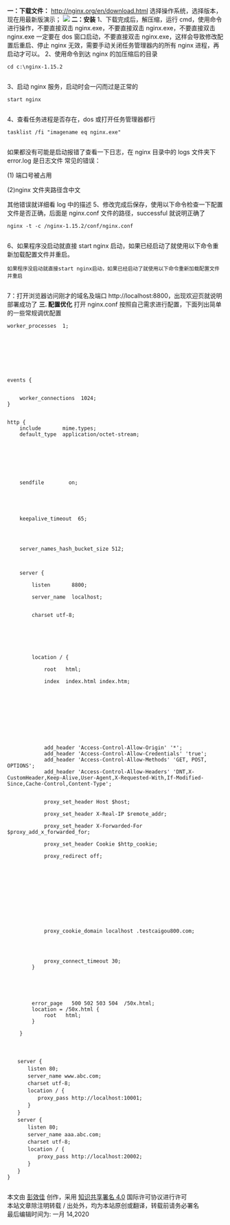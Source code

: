 **一：下载文件：** http://nginx.org/en/download.html 选择操作系统，选择版本，现在用最新版演示； ![](http://hiper.top/upload/2019/8/image-156799408000820190909015441954.png) **二：安装** 1、下载完成后，解压缩，运行 cmd，使用命令进行操作，不要直接双击 nginx.exe，不要直接双击 nginx.exe，不要直接双击 nginx.exe 一定要在 dos 窗口启动，不要直接双击 nginx.exe，这样会导致修改配置后重启、停止 nginx 无效，需要手动关闭任务管理器内的所有 nginx 进程，再启动才可以。 2、使用命令到达 nginx 的加压缩后的目录

```
cd c:\nginx-1.15.2


```

3、启动 nginx 服务，启动时会一闪而过是正常的

```
start nginx


```

4、查看任务进程是否存在，dos 或打开任务管理器都行

```
tasklist /fi "imagename eq nginx.exe"


```

如果都没有可能是启动报错了查看一下日志，在 nginx 目录中的 logs 文件夹下 error.log 是日志文件 常见的错误：

(1) 端口号被占用

(2)nginx 文件夹路径含中文

其他错误就详细看 log 中的描述 5、修改完成后保存，使用以下命令检查一下配置文件是否正确，后面是 nginx.conf 文件的路径，successful 就说明正确了

```
nginx -t -c /nginx-1.15.2/conf/nginx.conf


```

6、如果程序没启动就直接 start nginx 启动，如果已经启动了就使用以下命令重新加载配置文件并重启。

```
如果程序没启动就直接start nginx启动，如果已经启动了就使用以下命令重新加载配置文件并重启


```

7：打开浏览器访问刚才的域名及端口 http://localhost:8800，出现欢迎页就说明部署成功了 **三. 配置优化** 打开 nginx.conf 按照自己需求进行配置，下面列出简单的一些常规调优配置

```
worker_processes  1;








events {

    
    worker_connections  1024;
}


http {
    include       mime.types;
    default_type  application/octet-stream;

    
    
    

    

    sendfile        on;
    

    
    
    
    keepalive_timeout  65;

    

    
    server_names_hash_bucket_size 512;

    
    
    server {
        
        listen       8800;
        
        server_name  localhost;
        
        
        charset utf-8;

        

        
        
        
        location / {
            
            root   html;
            
            index  index.html index.htm;
            
            
            

            
            
            
            
            
            
            add_header 'Access-Control-Allow-Origin' '*';
            add_header 'Access-Control-Allow-Credentials' 'true';
            add_header 'Access-Control-Allow-Methods' 'GET, POST, OPTIONS';
            add_header 'Access-Control-Allow-Headers' 'DNT,X-CustomHeader,Keep-Alive,User-Agent,X-Requested-With,If-Modified-Since,Cache-Control,Content-Type';
            
            
            proxy_set_header Host $host;
            
            proxy_set_header X-Real-IP $remote_addr;
            
            proxy_set_header X-Forwarded-For $proxy_add_x_forwarded_for;
            
            proxy_set_header Cookie $http_cookie;
            
            proxy_redirect off;
            
            
            
            
            
　　         
            
            
            
            
　　　　　　  
            proxy_cookie_domain localhost .testcaigou800.com;
            
            
            
            
            proxy_connect_timeout 30;
        }

        

        
        
        error_page   500 502 503 504  /50x.html;
        location = /50x.html {
            root   html;
        }

    }
    
　　
　　
　　server {
　　　　listen 80;
　　　　server_name www.abc.com;
　　　　charset utf-8;
　　　　location / {
　　　　　　proxy_pass http://localhost:10001;
　　　　}
　　}
　　server {
　　　　listen 80;
　　　　server_name aaa.abc.com;
　　　　charset utf-8;
　　　　location / {
　　　　　　proxy_pass http://localhost:20002;
　　　　}
　　}
}


```

本文由 [彭效佳](http://hiper.top/) 创作，采用 [知识共享署名 4.0](https://creativecommons.org/licenses/by/4.0/) 国际许可协议进行许可  
本站文章除注明转载 / 出处外，均为本站原创或翻译，转载前请务必署名  
最后编辑时间为: 一月 14,2020